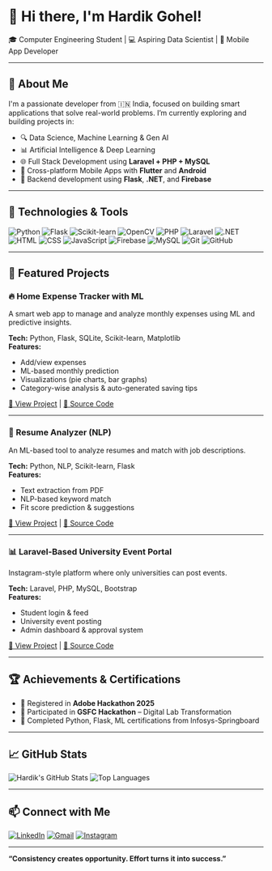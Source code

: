 # 👋 Hi there, I'm Hardik Gohel! 

🎓 Computer Engineering Student | 💻 Aspiring Data Scientist | 📱 Mobile App Developer

---

## 🚀 About Me

I'm a passionate developer from 🇮🇳 India, focused on building smart applications that solve real-world problems. I’m currently exploring and building projects in:

- 🔍 Data Science, Machine Learning & Gen AI  
- 📊 Artificial Intelligence & Deep Learning  
- 🌐 Full Stack Development using **Laravel + PHP + MySQL**  
- 📱 Cross-platform Mobile Apps with **Flutter** and **Android**
- 💼 Backend development using **Flask**, **.NET**, and **Firebase**


---

## 💼 Technologies & Tools

![Python](https://img.shields.io/badge/-Python-3776AB?style=flat&logo=python&logoColor=white)
![Flask](https://img.shields.io/badge/-Flask-000000?style=flat&logo=flask)
![Scikit-learn](https://img.shields.io/badge/-Scikit--learn-F7931E?style=flat&logo=scikit-learn)
![OpenCV](https://img.shields.io/badge/-OpenCV-5C3EE8?style=flat&logo=opencv)
![PHP](https://img.shields.io/badge/-PHP-777BB4?style=flat&logo=php)
![Laravel](https://img.shields.io/badge/-Laravel-FF2D20?style=flat&logo=laravel)
![.NET](https://img.shields.io/badge/-.NET-512BD4?style=flat&logo=dotnet)
![HTML](https://img.shields.io/badge/-HTML5-E34F26?style=flat&logo=html5)
![CSS](https://img.shields.io/badge/-CSS3-1572B6?style=flat&logo=css3)
![JavaScript](https://img.shields.io/badge/-JavaScript-F7DF1E?style=flat&logo=javascript&logoColor=black)
![Firebase](https://img.shields.io/badge/-Firebase-FFCA28?style=flat&logo=firebase)
![MySQL](https://img.shields.io/badge/-MySQL-00758F?style=flat&logo=mysql)
![Git](https://img.shields.io/badge/-Git-F05032?style=flat&logo=git)
![GitHub](https://img.shields.io/badge/-GitHub-181717?style=flat&logo=github)

---

## 📂 Featured Projects

### 🔥 Home Expense Tracker with ML
A smart web app to manage and analyze monthly expenses using ML and predictive insights.

**Tech:** Python, Flask, SQLite, Scikit-learn, Matplotlib  
**Features:**
- Add/view expenses  
- ML-based monthly prediction  
- Visualizations (pie charts, bar graphs)  
- Category-wise analysis & auto-generated saving tips

[🔗 View Project](#) | [📁 Source Code](#)

---

### 🧠 Resume Analyzer (NLP)
An ML-based tool to analyze resumes and match with job descriptions.

**Tech:** Python, NLP, Scikit-learn, Flask  
**Features:**  
- Text extraction from PDF  
- NLP-based keyword match  
- Fit score prediction & suggestions

[🔗 View Project](#) | [📁 Source Code](#)

---

### 📊 Laravel-Based University Event Portal
Instagram-style platform where only universities can post events.

**Tech:** Laravel, PHP, MySQL, Bootstrap  
**Features:**  
- Student login & feed  
- University event posting  
- Admin dashboard & approval system

[🔗 View Project](#) | [📁 Source Code](#)

---

## 🏆 Achievements & Certifications

- 🎯 Registered in **Adobe Hackathon 2025**
- 🧠 Participated in **GSFC Hackathon** – Digital Lab Transformation
- 📜 Completed Python, Flask, ML certifications from Infosys-Springboard

---

## 📈 GitHub Stats

![Hardik's GitHub Stats](https://github-readme-stats.vercel.app/api?username=your_username&show_icons=true&theme=radical)
![Top Languages](https://github-readme-stats.vercel.app/api/top-langs/?username=your_username&layout=compact&theme=radical)

---

## 📫 Connect with Me

[![LinkedIn](https://img.shields.io/badge/-LinkedIn-0077B5?style=flat&logo=linkedin&logoColor=white)](https://www.linkedin.com/in/gohel-hardik-m-b14024289/)
[![Gmail](https://img.shields.io/badge/-Gmail-D14836?style=flat&logo=gmail&logoColor=white)](mailto:your_email@gmail.com)
[![Instagram](https://img.shields.io/badge/-Instagram-E4405F?style=flat&logo=instagram&logoColor=white)](https://instagram.com/YOUR-INSTAGRAM)

---

**“Consistency creates opportunity. Effort turns it into success.”**


